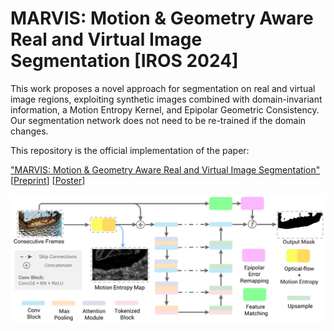 # MARVIS: Motion & Geometry Aware Real and Virtual Image Segmentation [IROS 2024]
This work proposes a novel approach for segmentation on real and virtual image regions, exploiting synthetic images combined with domain-invariant information, a Motion Entropy Kernel, and Epipolar Geometric Consistency. Our segmentation network does not need to be re-trained if the domain changes.

This repository is the official implementation of the paper:

["MARVIS: Motion &amp; Geometry Aware Real and Virtual Image Segmentation"](https://arxiv.org/pdf/2403.09850) [[Preprint](https://arxiv.org/abs/2403.09850)] [[Poster](https://jiayi-wu-leo.github.io/pdf/MARVIS_S3AM_Summit_Poster_Jiayi%20Wu.pdf)]

[![Watch the video](files/MARVIS_teaser.png)](https://jiayi-wu-leo.github.io/pdf/MARVIS_S3AM_Summit_Poster_Jiayi%20Wu.pdf)

